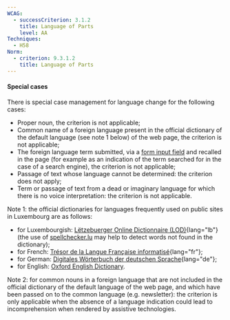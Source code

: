 ```yaml
---
WCAG:
  - successCriterion: 3.1.2
    title: Language of Parts
    level: AA
Techniques:
  - H58
Norm:
  - criterion: 9.3.1.2
    title: Language of Parts
---
```


#### Special cases

There is special case management for language change for the following cases:

- Proper noun, the criterion is not applicable;
- Common name of a foreign language present in the official dictionary of the default language (see note 1 below) of the web page, the criterion is not applicable;
- The foreign language term submitted, via a [form input field](#form-input-field) and recalled in the page (for example as an indication of the term searched for in the case of a search engine), the criterion is not applicable;
- Passage of text whose language cannot be determined: the criterion does not apply;
- Term or passage of text from a dead or imaginary language for which there is no voice interpretation: the criterion is not applicable.

Note 1: the official dictionaries for languages frequently used on public sites in Luxembourg are as follows:

- for Luxembourgish: [Lëtzebuerger Online Dictionnaire (LOD)](https://lod.lu/){lang="lb"} (the use of [spellchecker.lu](https://spellchecker.lu/) may help to detect words not found in the dictionary);
- for French: [Trésor de la Langue Française informatisé](http://atilf.atilf.fr/tlfi.htm){lang="fr"};
- for German: [Digitales Wörterbuch der deutschen Sprache](https://www.dwds.de){lang="de"};
- for English: [Oxford English Dictionary](https://www.oed.com).

Note 2: for common nouns in a foreign language that are not included in the official dictionary of the default language of the web page, and which have been passed on to the common language (e.g. newsletter): the criterion is only applicable when the absence of a language indication could lead to incomprehension when rendered by assistive technologies.
